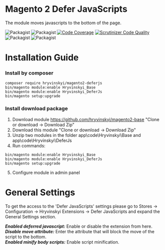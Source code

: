 # Magento 2 Defer JavaScripts

The module moves javascripts to the bottom of the page.

![Packagist](https://img.shields.io/packagist/v/hryvinskyi/magento2-deferjs.svg)
![Packagist](https://img.shields.io/packagist/dt/hryvinskyi/magento2-deferjs.svg)
[![Code Coverage](https://scrutinizer-ci.com/g/hryvinskyi/magento2-deferjs/badges/coverage.png?b=master)](https://scrutinizer-ci.com/g/hryvinskyi/magento2-deferjs/?branch=master)
[![Scrutinizer Code Quality](https://scrutinizer-ci.com/g/hryvinskyi/magento2-deferjs/badges/quality-score.png?b=master)](https://scrutinizer-ci.com/g/hryvinskyi/magento2-deferjs/?branch=master)
![Packagist](https://img.shields.io/packagist/vpre/hryvinskyi/magento2-deferjs.svg)
![Packagist](https://img.shields.io/packagist/l/hryvinskyi/magento2-deferjs.svg)

# Installation Guide
### Install by composer
````
composer require hryvinskyi/magento2-deferjs
bin/magento module:enable Hryvinskyi_Base
bin/magento module:enable Hryvinskyi_DeferJs
bin/magento setup:upgrade
````
### Install download package
1. Download module https://github.com/hryvinskyi/magento2-base "Clone or download -> Download Zip" 
2. Download this module "Clone or download -> Download Zip"
3. Unzip two modules in the folder app\code\Hryvinskyi\Base and app\code\Hryvinskyi\DeferJs
4. Run commands:

```
bin/magento module:enable Hryvinskyi_Base
bin/magento module:enable Hryvinskyi_DeferJs
bin/magento setup:upgrade
```
5. Configure module in admin panel

# General Settings
To get the access to the 'Defer JavaScripts' settings please go to
Stores -> Configuration -> Hryvinskyi Extensions -> Defer JavaScripts and expand the General Settings section.

***Enabled deferred javascript:*** Enable or disable the extension from here.  
***Disable move attribute:*** Enter the attribute that will block the move of the script to the bottom.  
***Enabled minify body scripts:*** Enable script minification.  